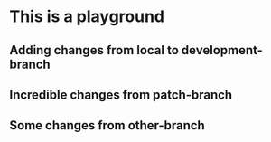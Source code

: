 # This is a playground 

## Adding changes from local to development-branch

## Incredible changes from patch-branch

## Some changes from other-branch
